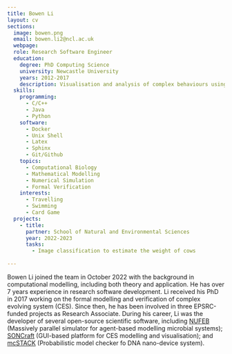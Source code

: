```yaml
---
title: Bowen Li
layout: cv
sections:
  image: bowen.png
  email: bowen.li2@ncl.ac.uk
  webpage: 
  role: Research Software Engineer
  education:
    degree: PhD Computing Science
    university: Newcastle University
    years: 2012-2017
    description: Visualisation and analysis of complex behaviours using structured occurrence nets
  skills:
    programming:
      - C/C++
      - Java
      - Python
    software:
      - Docker
      - Unix Shell
      - Latex 
      - Sphinx
      - Git/Github
    topics:
      - Computational Biology
      - Mathematical Modelling 
      - Numerical Simulation
      - Formal Verification
    interests:
      - Travelling 
      - Swimming
      - Card Game
  projects:
    - title: 
      partner: School of Natural and Environmental Sciences
      year: 2022-2023
      tasks:
        - Image classification to estimate the weight of cows
    
---
```

Bowen Li joined the team in October 2022 with the background in computational modelling, including both theory
and application. He has over 7 years experience in research software development. Li received his
PhD in 2017 working on the formal modelling and verification of complex evolving system (CES). 
Since then, he has been involved in three EPSRC-funded projects as Research Associate. 
During his career, Li was the developer of several open-source scientific software, including 
[NUFEB](http://github.com/nufeb) (Massively parallel simulator for agent-based modelling microbial systems);
[SONCraft](https://workcraft.org) (GUI-based platform for CES modelling and visualisation); and
[mcSTACK](https://github.com/shelllbw/mcSTACK) (Probabilistic model checker fo DNA nano-device system).



